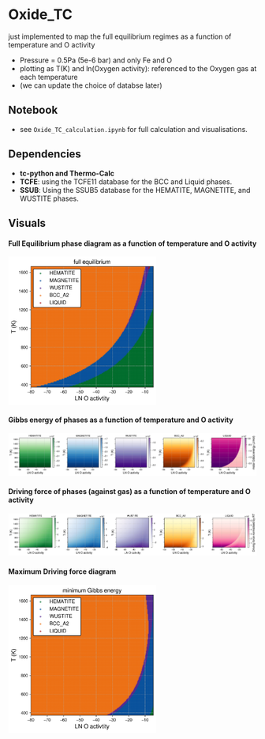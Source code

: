# Oxide_TC

just implemented to map the full equilibrium regimes as a function of temperature and O activity

- Pressure = 0.5Pa (5e-6 bar) and only Fe and O
- plotting as T(K) and ln(Oxygen activity): referenced to the Oxygen gas at each temperature
- (we can update the choice of databse later)

## Notebook

- see `Oxide_TC_calculation.ipynb` for full calculation and visualisations.

## Dependencies

- **tc-python and Thermo-Calc**
- **TCFE**: using the TCFE11 database for the BCC and Liquid phases.
- **SSUB**: Using the SSUB5 database for the HEMATITE, MAGNETITE, and WUSTITE phases.

## Visuals

#### Full Equilibrium phase diagram as a function of temperature and O activity

<img src="Oxide_TC_FullEquil.png" width="300"/>
  
#### Gibbs energy of phases as a function of temperature and O activity

![Oxide_TC_Gm_phases](Oxide_TC_Gm_phases.png)

<!-- #### minimum Gibbs energy diagram

<img src="Oxide_TC_Gmin.png" width="300"/> -->

#### Driving force of phases (against gas) as a function of temperature and O activity

![Oxide_TC_dgm_phases](Oxide_TC_dgm_phases.png)

#### Maximum Driving force diagram

<img src="Oxide_TC_DGMmax.png" width="300"/>
